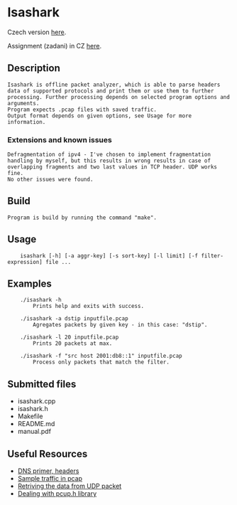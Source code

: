 # Isashark
Czech version [here](README_CZ.md).

Assignment (zadani) in CZ [here](Zadani.txt).

## Description
    Isashark is offline packet analyzer, which is able to parse headers data of supported protocols and print them or use them to further processing. Further processing depends on selected program options and arguments.
    Program expects .pcap files with saved traffic.
    Output format depends on given options, see Usage for more information.

### Extensions and known issues
    Defragmentation of ipv4 - I've chosen to implement fragmentation handling by myself, but this results in wrong results in case of overlapping fragments and two last values in TCP header. UDP works fine.
    No other issues were found.

## Build
    Program is build by running the command "make".

## Usage
```
    isashark [-h] [-a aggr-key] [-s sort-key] [-l limit] [-f filter-expression] file ...
```

## Examples
```
    ./isashark -h
        Prints help and exits with success.

    ./isashark -a dstip inputfile.pcap
        Agregates packets by given key - in this case: "dstip".

    ./isashark -l 20 inputfile.pcap
        Prints 20 packets at max.

    ./isashark -f "src host 2001:db8::1" inputfile.pcap
        Process only packets that match the filter.
```

## Submitted files
- isashark.cpp
- isashark.h
- Makefile
- README.md
- manual.pdf

## Useful Resources
- [DNS primer, headers](https://www2.cs.duke.edu/courses/fall16/compsci356/DNS/DNS-primer.pdf)
- [Sample traffic in pcap](https://wiki.wireshark.org/SampleCaptures)
- [Retriving the data from UDP packet](https://www.winpcap.org/pipermail/winpcap-users/2007-September/002104.html)
- [Dealing with pcup.h library](https://www.tcpdump.org/pcap.html)
